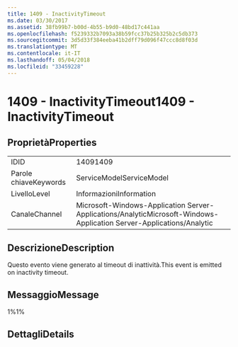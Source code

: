 ```yaml
---
title: 1409 - InactivityTimeout
ms.date: 03/30/2017
ms.assetid: 38fb99b7-b00d-4b55-b9d0-48bd17c441aa
ms.openlocfilehash: f5239332b7093a38b59fcc37b25b325b2c5db373
ms.sourcegitcommit: 3d5d33f384eeba41b2dff79d096f47ccc8d8f03d
ms.translationtype: MT
ms.contentlocale: it-IT
ms.lasthandoff: 05/04/2018
ms.locfileid: "33459228"
---
```

# <a name="1409---inactivitytimeout"></a><span data-ttu-id="719ea-102">1409 - InactivityTimeout</span><span class="sxs-lookup"><span data-stu-id="719ea-102">1409 - InactivityTimeout</span></span>
## <a name="properties"></a><span data-ttu-id="719ea-103">Proprietà</span><span class="sxs-lookup"><span data-stu-id="719ea-103">Properties</span></span>  
  
|||  
|-|-|  
|<span data-ttu-id="719ea-104">ID</span><span class="sxs-lookup"><span data-stu-id="719ea-104">ID</span></span>|<span data-ttu-id="719ea-105">1409</span><span class="sxs-lookup"><span data-stu-id="719ea-105">1409</span></span>|  
|<span data-ttu-id="719ea-106">Parole chiave</span><span class="sxs-lookup"><span data-stu-id="719ea-106">Keywords</span></span>|<span data-ttu-id="719ea-107">ServiceModel</span><span class="sxs-lookup"><span data-stu-id="719ea-107">ServiceModel</span></span>|  
|<span data-ttu-id="719ea-108">Livello</span><span class="sxs-lookup"><span data-stu-id="719ea-108">Level</span></span>|<span data-ttu-id="719ea-109">Informazioni</span><span class="sxs-lookup"><span data-stu-id="719ea-109">Information</span></span>|  
|<span data-ttu-id="719ea-110">Canale</span><span class="sxs-lookup"><span data-stu-id="719ea-110">Channel</span></span>|<span data-ttu-id="719ea-111">Microsoft-Windows-Application Server-Applications/Analytic</span><span class="sxs-lookup"><span data-stu-id="719ea-111">Microsoft-Windows-Application Server-Applications/Analytic</span></span>|  
  
## <a name="description"></a><span data-ttu-id="719ea-112">Descrizione</span><span class="sxs-lookup"><span data-stu-id="719ea-112">Description</span></span>  
 <span data-ttu-id="719ea-113">Questo evento viene generato al timeout di inattività.</span><span class="sxs-lookup"><span data-stu-id="719ea-113">This event is emitted on inactivity timeout.</span></span>  
  
## <a name="message"></a><span data-ttu-id="719ea-114">Messaggio</span><span class="sxs-lookup"><span data-stu-id="719ea-114">Message</span></span>  
 <span data-ttu-id="719ea-115">1%</span><span class="sxs-lookup"><span data-stu-id="719ea-115">1%</span></span>  
  
## <a name="details"></a><span data-ttu-id="719ea-116">Dettagli</span><span class="sxs-lookup"><span data-stu-id="719ea-116">Details</span></span>
